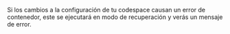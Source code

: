 Si los cambios a la configuración de tu codespace causan un error de contenedor, este se ejecutará en modo de recuperación y verás un mensaje de error.
